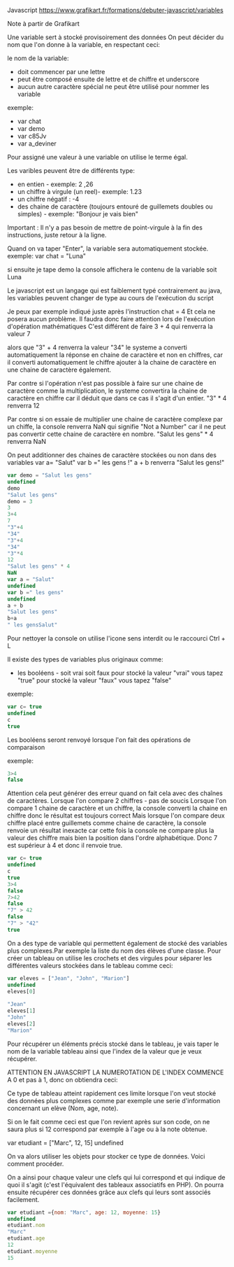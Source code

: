 Javascript
https://www.grafikart.fr/formations/debuter-javascript/variables

Note à partir de Grafikart

Une variable sert à stocké provisoirement des données
On peut décider du nom que l'on donne à la variable, en respectant ceci:

le nom de la variable:

* doit commencer par une lettre
* peut être composé ensuite de lettre et de chiffre et underscore
* aucun autre caractère spécial ne peut être utilisé pour nommer les variable

exemple: 
* var chat
* var demo
* var c85Jv
* var a_deviner

Pour assigné une valeur à une variable on utilise le terme égal.

Les varibles peuvent être de différents type:

* en entien - exemple: 2 ,26
* un chiffre à virgule (un reel)- exemple: 1.23
* un chiffre négatif : -4
* des chaine de caractère (toujours entouré de guillemets doubles ou simples) - exemple: "Bonjour je vais bien"

Important : Il n'y a pas besoin de mettre de point-virgule à la fin des instructions, juste retour à la ligne.

Quand on va taper "Enter", la variable sera automatiquement stockée.
exemple: var chat = "Luna"

si ensuite je tape
demo
la console affichera le contenu de la variable soit
Luna

Le javascript est un langage qui est faiblement typé contrairement au java, les variables peuvent changer de type au cours de l'exécution du script

Je peux par exemple indiqué juste après l'instruction chat = 4
Et cela ne posera aucun problème.
Il faudra donc faire attention lors de l'exécution d'opération mathématiques
C'est différent de faire
3 + 4 
qui renverra la valeur 7

alors que "3" + 4 
renverra la valeur "34"
le systeme a converti automatiquement la réponse en chaine de caractère et non en chiffres, car il converti automatiquement le chiffre ajouter à la chaine de caractère en une chaine de caractère également.


Par contre si l'opération n'est pas possible à faire sur une chaine de caractère comme la multiplication, le systeme convertira la chaine de caractère en chiffre car il déduit que dans ce cas il s'agit d'un entier.
"3" * 4
renverra 12

Par contre si on essaie de multiplier une chaine de caractère complexe par un chiffe, la console renverra NaN qui signifie "Not a Number" car il ne peut pas convertir cette chaine de caractère en nombre.
"Salut les gens" * 4 
renverra NaN


On peut additionner des chaines de caractère stockées ou non dans des variables
var a= "Salut"
var b =" les gens !"
a + b
renverra "Salut les gens!"

```javascript
var demo = "Salut les gens"
undefined
demo
"Salut les gens"
demo = 3
3
3+4
7
"3"+4
"34"
"3"+4
"34"
"3"*4
12
"Salut les gens" * 4
NaN
var a = "Salut"
undefined
var b =" les gens"
undefined
a + b
"Salut les gens"
b+a
" les gensSalut"
```

Pour nettoyer la console on utilise l'icone sens interdit ou le raccourci Ctrl + L


Il existe des types de variables plus originaux comme:
* les booléens - soit vrai soit faux
pour stocké la valeur "vrai" vous tapez "true"
pour stocké la valeur "faux" vous tapez "false"


exemple:
```javascript
var c= true
undefined
c
true
```

Les booléens seront renvoyé lorsque l'on fait des opérations de comparaison


exemple:

```javascript
3>4
false
```

Attention cela peut générer des erreur quand on fait cela avec des chaînes de caractères.
Lorsque l'on compare 2 chiffres - pas de soucis
Lorsque l'on compare 1 chaine de caractère et un chiffre, la console converti la chaine en chiffre donc le résultat est toujours correct
Mais lorsque l'on compare deux chiffre placé entre guillemets comme chaine de caractère, la console renvoie un résultat inexacte car cette fois la console ne compare plus la valeur des chiffre mais bien la position dans l'ordre alphabétique. Donc 7 est supérieur à 4 et donc il renvoie true.


```javascript
var c= true
undefined
c
true
3>4
false
7>42
false
"7" > 42
false
"7" > "42"
true
```

On a des type de variable qui permettent également de stocké des variables plus complexes.Par exemple la liste du nom des élèves d'une classe. Pour créer un tableau on utilise les crochets et des virgules pour séparer les différentes valeurs stockées dans le tableau comme ceci:

```javascript
var eleves = ["Jean", "John", "Marion"]
undefined
eleves[0]
    
"Jean"
eleves[1]
"John"
eleves[2]
"Marion"

```

Pour récupérer un éléments précis stocké dans le tableau, je vais taper le nom de la variable tableau ainsi que l'index de la valeur que je veux récupérer. 

ATTENTION EN JAVASCRIPT LA NUMEROTATION DE L'INDEX COMMENCE A 0 et pas à 1, donc on obtiendra ceci:


Ce type de tableau atteint rapidement ces limite lorsque l'on veut stocké des données plus complexes comme par exemple une serie d'information concernant un elève (Nom, age, note).

Si on le fait comme ceci est que l'on revient après sur son code, on ne saura plus si 12 correspond par exemple à l'age ou à la note obtenue.

var etudiant = ["Marc", 12, 15]
undefined

On va alors utiliser les objets pour stocker ce type de données. Voici comment procéder.


On a ainsi pour chaque valeur une clefs qui lui correspond et qui indique de quoi il s'agit (c'est l'équivalent des tableaux associatifs en PHP). On pourra ensuite récupérer ces données grâce aux clefs qui leurs sont associés facilement.

```javascript
var etudiant ={nom: "Marc", age: 12, moyenne: 15}
undefined
etudiant.nom
"Marc"
etudiant.age
12
etudiant.moyenne
15
```
















